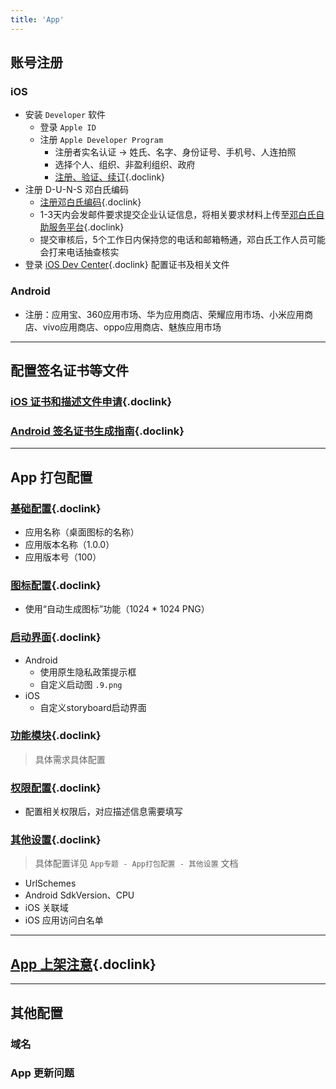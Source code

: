 ```yaml
---
title: 'App'
---
```


## 账号注册

### iOS
- 安装 `Developer` 软件
  - 登录 `Apple ID`
  - 注册 `Apple Developer Program`
    - 注册者实名认证 -> 姓氏、名字、身份证号、手机号、人连拍照
    - 选择个人、组织、非盈利组织、政府
    - [注册、验证、续订](https://developer.apple.com/cn/support/app-account){.doclink}
- 注册 D-U-N-S 邓白氏编码
  - [注册邓白氏编码](https://support.dnb.com/?CUST=APPLEDEV){.doclink}
  - 1-3天内会发邮件要求提交企业认证信息，将相关要求材料上传至[邓白氏自助服务平台](https://www.dnbportal.cn/){.doclink}
  - 提交审核后，5个工作日内保持您的电话和邮箱畅通，邓白氏工作人员可能会打来电话抽查核实
- 登录 [iOS Dev Center](https://developer.apple.com/account){.doclink} 配置证书及相关文件

### Android
- 注册：应用宝、360应用市场、华为应用商店、荣耀应用市场、小米应用商店、vivo应用商店、oppo应用商店、魅族应用市场

<hr />

## 配置签名证书等文件

### [iOS 证书和描述文件申请](https://ask.dcloud.net.cn/article/152){.doclink}

### [Android 签名证书生成指南](https://ask.dcloud.net.cn/article/35777){.doclink}

<hr />

## App 打包配置

### [基础配置](https://uniapp.dcloud.net.cn/tutorial/app-base.html){.doclink}
- 应用名称（桌面图标的名称）
- 应用版本名称（1.0.0）
- 应用版本号（100）

### [图标配置](https://uniapp.dcloud.net.cn/tutorial/app-icons.html){.doclink}
- 使用“自动生成图标”功能（1024 * 1024 PNG）

### [启动界面](https://uniapp.dcloud.net.cn/tutorial/app-splashscreen.html){.doclink}
- Android
  - 使用原生隐私政策提示框
  - 自定义启动图 `.9.png`
- iOS
  - 自定义storyboard启动界面

### [功能模块](https://uniapp.dcloud.net.cn/tutorial/app-modules.html){.doclink}
> 具体需求具体配置

### [权限配置](https://uniapp.dcloud.net.cn/tutorial/app-permission-android.html){.doclink}
- 配置相关权限后，对应描述信息需要填写

### [其他设置](https://uniapp.dcloud.net.cn/tutorial/app-webview-error.html){.doclink}
> 具体配置详见 `App专题 - App打包配置 - 其他设置` 文档
- UrlSchemes
- Android SdkVersion、CPU
- iOS 关联域
- iOS 应用访问白名单

<hr />

## [App 上架注意](https://uniapp.dcloud.net.cn/tutorial/store.html){.doclink}

<hr />

## 其他配置

### 域名

### App 更新问题
